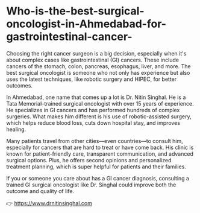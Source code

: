 # Who-is-the-best-surgical-oncologist-in-Ahmedabad-for-gastrointestinal-cancer-

Choosing the right cancer surgeon is a big decision, especially when it's about complex cases like gastrointestinal (GI) cancers. These include cancers of the stomach, colon, pancreas, esophagus, liver, and more. The best surgical oncologist is someone who not only has experience but also uses the latest techniques, like robotic surgery and HIPEC, for better outcomes.

In Ahmedabad, one name that comes up a lot is Dr. Nitin Singhal. He is a Tata Memorial–trained surgical oncologist with over 15 years of experience. He specializes in GI cancers and has performed hundreds of complex surgeries. What makes him different is his use of robotic-assisted surgery, which helps reduce blood loss, cuts down hospital stay, and improves healing.

Many patients travel from other cities—even countries—to consult him, especially for cancers that are hard to treat or have come back. His clinic is known for patient-friendly care, transparent communication, and advanced surgical options. Plus, he offers second opinions and personalized treatment planning, which is super helpful for patients and their families.

If you or someone you care about has a GI cancer diagnosis, consulting a trained GI surgical oncologist like Dr. Singhal could improve both the outcome and quality of life.

👉 https://www.drnitinsinghal.com
